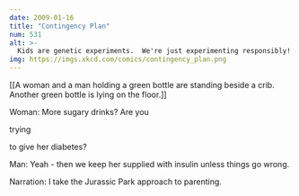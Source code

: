 ```yaml
---
date: 2009-01-16
title: "Contingency Plan"
num: 531
alt: >-
  Kids are genetic experiments.  We're just experimenting responsibly!
img: https://imgs.xkcd.com/comics/contingency_plan.png
---
```

[[A woman and a man holding a green bottle are standing beside a crib. Another green bottle is lying on the floor.]]

Woman: More sugary drinks? Are you 

trying

 to give her diabetes?

Man: Yeah - then we keep her supplied with insulin unless things go wrong.

Narration: I take the Jurassic Park approach to parenting.

